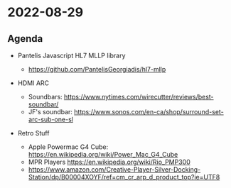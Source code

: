 # 2022-08-29

## Agenda

* Pantelis Javascript HL7 MLLP library
  * https://github.com/PantelisGeorgiadis/hl7-mllp

* HDMI ARC
  * Soundbars: https://www.nytimes.com/wirecutter/reviews/best-soundbar/
  * JF's soundbar: https://www.sonos.com/en-ca/shop/surround-set-arc-sub-one-sl

* Retro Stuff
    * Apple Powermac G4 Cube: https://en.wikipedia.org/wiki/Power_Mac_G4_Cube
    * MPR Players https://en.wikipedia.org/wiki/Rio_PMP300
    * https://www.amazon.com/Creative-Player-Silver-Docking-Station/dp/B00004XOYF/ref=cm_cr_arp_d_product_top?ie=UTF8
    